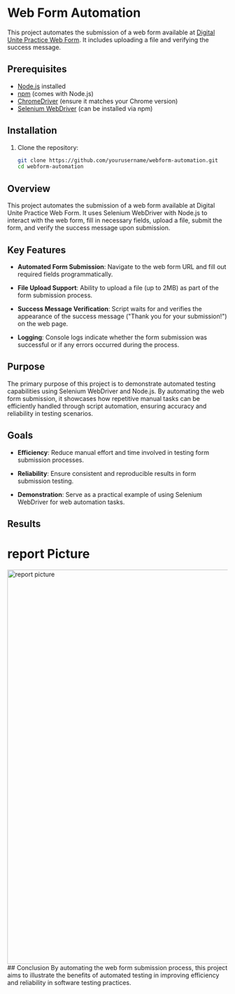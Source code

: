 # Web Form Automation

This project automates the submission of a web form available at [Digital Unite Practice Web Form](https://www.digitalunite.com/practice-webform-learners). It includes uploading a file and verifying the success message.

## Prerequisites

- [Node.js](https://nodejs.org/en/) installed
- [npm](https://www.npmjs.com/) (comes with Node.js)
- [ChromeDriver](http://chromedriver.chromium.org/downloads) (ensure it matches your Chrome version)
- [Selenium WebDriver](https://www.selenium.dev/) (can be installed via npm)

## Installation

1. Clone the repository:
   ```bash
   git clone https://github.com/yourusername/webform-automation.git
   cd webform-automation
## Overview
This project automates the submission of a web form available at Digital Unite Practice Web Form. It uses Selenium WebDriver with Node.js to interact with the web form, fill in necessary fields, upload a file, submit the form, and verify the success message upon submission.

## Key Features

- **Automated Form Submission**: Navigate to the web form URL and fill out required fields programmatically.
  
- **File Upload Support**: Ability to upload a file (up to 2MB) as part of the form submission process.
  
- **Success Message Verification**: Script waits for and verifies the appearance of the success message ("Thank you for your submission!") on the web page.
  
- **Logging**: Console logs indicate whether the form submission was successful or if any errors occurred during the process.



## Purpose
The primary purpose of this project is to demonstrate automated testing capabilities using Selenium WebDriver and Node.js. By automating the web form submission, it showcases how repetitive manual tasks can be efficiently handled through script automation, ensuring accuracy and reliability in testing scenarios.

## Goals



- **Efficiency**: Reduce manual effort and time involved in testing form submission processes.
  
- **Reliability**: Ensure consistent and reproducible results in form submission testing.
  
- **Demonstration**: Serve as a practical example of using Selenium WebDriver for web automation tasks.


## Results
# report Picture
<img src="report.png" alt="report picture" width="900">
## Conclusion
  By automating the web form submission process, this project aims to illustrate the benefits of automated testing in improving efficiency and reliability in 
  software testing practices.

